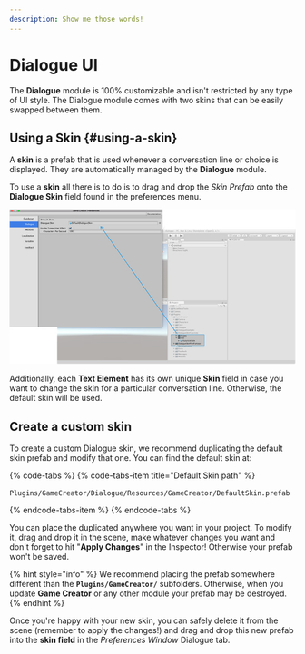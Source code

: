 ```yaml
---
description: Show me those words!
---
```


# Dialogue UI

The **Dialogue** module is 100% customizable and isn't restricted by any type of UI style. The Dialogue module comes with two skins that can be easily swapped between them.

## Using a Skin {#using-a-skin}

A **skin** is a prefab that is used whenever a conversation line or choice is displayed. They are automatically managed by the **Dialogue** module.

To use a **skin** all there is to do is to drag and drop the _Skin Prefab_ onto the **Dialogue Skin** field found in the preferences menu.

![\(Drag &amp; Drop the skin prefab into the Dialogue Skin field\)](../../.gitbook/assets/dialogue-skin-field.jpg)

Additionally, each **Text Element** has its own unique **Skin** field in case you want to change the skin for a particular conversation line. Otherwise, the default skin will be used.

## Create a custom skin

To create a custom Dialogue skin, we recommend duplicating the default skin prefab and modify that one. You can find the default skin at:

{% code-tabs %}
{% code-tabs-item title="Default Skin path" %}
```text
Plugins/GameCreator/Dialogue/Resources/GameCreator/DefaultSkin.prefab
```
{% endcode-tabs-item %}
{% endcode-tabs %}

You can place the duplicated anywhere you want in your project. To modify it, drag and drop it in the scene, make whatever changes you want and don't forget to hit "**Apply Changes**" in the Inspector! Otherwise your prefab won't be saved.

{% hint style="info" %}
We recommend placing the prefab somewhere different than the **`Plugins/GameCreator/`** subfolders. Otherwise, when you update **Game Creator** or any other module your prefab may be destroyed.
{% endhint %}

Once you're happy with your new skin, you can safely delete it from the scene \(remember to apply the changes!\) and drag and drop this new prefab into the **skin field** in the _Preferences Window_ Dialogue tab.

